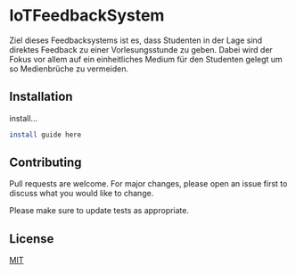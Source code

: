 # IoTFeedbackSystem

Ziel dieses Feedbacksystems ist es, dass Studenten in der Lage sind direktes Feedback zu einer Vorlesungsstunde zu geben. Dabei wird der Fokus vor allem auf ein einheitliches Medium für den Studenten gelegt um so Medienbrüche zu vermeiden.


## Installation

install...
```bash
install guide here
```


## Contributing
Pull requests are welcome. For major changes, please open an issue first to discuss what you would like to change.

Please make sure to update tests as appropriate.

## License
[MIT](https://choosealicense.com/licenses/mit/)
